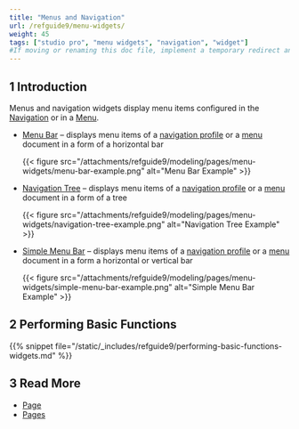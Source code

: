 ```yaml
---
title: "Menus and Navigation"
url: /refguide9/menu-widgets/
weight: 45
tags: ["studio pro", "menu widgets", "navigation", "widget"]
#If moving or renaming this doc file, implement a temporary redirect and let the respective team know they should update the URL in the product. See Mapping to Products for more details.
---
```


## 1 Introduction

Menus and navigation widgets display menu items configured in the [Navigation](/refguide9/navigation/) or in a [Menu](/refguide9/menu/).

* [Menu Bar](/refguide9/menu-bar/) – displays menu items of a [navigation profile](/refguide9/navigation/#profiles) or a [menu](/refguide9/menu/) document in a form of a horizontal bar

    {{< figure src="/attachments/refguide9/modeling/pages/menu-widgets/menu-bar-example.png" alt="Menu Bar Example" >}}

* [Navigation Tree](/refguide9/navigation-tree/) – displays menu items of a [navigation profile](/refguide9/navigation/#profiles) or a [menu](/refguide9/menu/) document in a form of a tree

    {{< figure src="/attachments/refguide9/modeling/pages/menu-widgets/navigation-tree-example.png" alt="Navigation Tree Example" >}}

* [Simple Menu Bar](/refguide9/simple-menu-bar/) – displays menu items of a [navigation profile](/refguide9/navigation/#profiles) or a [menu](/refguide9/menu/) document in a form a horizontal or vertical bar 

    {{< figure src="/attachments/refguide9/modeling/pages/menu-widgets/simple-menu-bar-example.png" alt="Simple Menu Bar Example" >}}

## 2 Performing Basic Functions

{{% snippet file="/static/_includes/refguide9/performing-basic-functions-widgets.md" %}}

## 3 Read More

* [Page](/refguide9/page/)
* [Pages](/refguide9/pages/)
